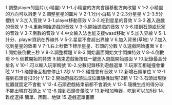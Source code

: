 1.調整player的圖片(小精靈) V
  1-1.小精靈的方向會隨移動方向改變 V
  1-2.小精靈的方向可以斜走 V
2.調整星星的圖片 V
  2-1.1分小白點 V
  2-2.3分星星 V
  2-3.5分櫻桃 V
3.加入音效 V
  3-1.player移動音效 V
  3-2.吃到星星的音效 V
  3-3.進入遊戲的音效 V
  3-4.重新開始遊戲的音效 V
  3-5.開始遊戲的音效 V
  3-6.撞到石頭或玩家的音效 V
  3-7.倒數的音效 V
4.中文輸入法也能支援wasd移動 V
5.加入界線 V
  5-1.計分、player資訊在界線外 V
  5-2.星星不會超出界線 V
6.加入背景(草地) V
7.加入吃到星星的效果 V
  7-1.右上秒數下標示星星、石頭的分數 V
8.遊戲開始畫面 V
  8-1.開始後倒數三秒 V
  8-2.調整標題 V
  8-3.開始畫面開始文字閃爍特效 V
  8-4.倒數燈
  8-5.倒數開始的特效
9.結束遊戲後按任一鍵進入遊戲開始畫面 V
10.紀錄最高分排名 V
  10-1.可以輸入玩家稱號
  10-2.分數記錄移到遊戲選單
11.玩家互相碰撞會暈眩 V
  11-1.碰撞後互相會停止1.2秒 V
  11-2.碰撞會有音效 V
12.新增石頭單位 V
  12-1.撞到石頭會扣3分 V
  12-2.開始遊戲石頭生成位置隨機出現12顆 V
  12-3.石頭出現後位置就固定不會動 V
  12-4.石頭遊戲結束前都不會消失 V
  12-5.隨機生成的得分球不能出現在石頭上 V
  12-6.撞到石頭會暈眩 V
13.新增加時器，吃到可以加5秒
14.難度選擇 簡單、困難、地獄
15.遊戲選單畫面
